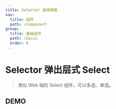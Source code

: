 ```yaml
---
title: Selector 选择弹窗
nav:
  title: 组件
  path: /component
group:
  title: 基础组件
  path: /basic
  order: 0
---
```


# Selector 弹出层式 Select

> 类似 Web 端的 Select 组件，可以多选、单选。

## DEMO

<code defaultShowCode src="./__fixtures__/doc.tsx"></code>

<API src="./index.tsx"></API>
